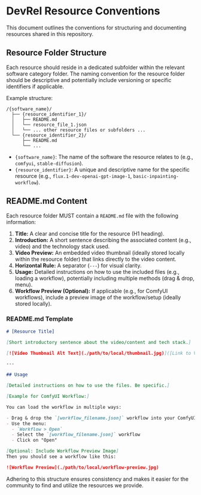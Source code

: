 # DevRel Resource Conventions

This document outlines the conventions for structuring and documenting resources shared in this repository.

## Resource Folder Structure

Each resource should reside in a dedicated subfolder within the relevant software category folder. The naming convention for the resource folder should be descriptive and potentially include versioning or specific identifiers if applicable.

Example structure:

```
/{software_name}/
  ├── {resource_identifier_1}/
  │   ├── README.md
  │   └── resource_file_1.json
  │   └── ... other resource files or subfolders ...
  └── {resource_identifier_2}/
      ├── README.md
      └── ...
```

- `{software_name}`: The name of the software the resource relates to (e.g., `comfyui`, `stable-diffusion`).
- `{resource_identifier}`: A unique and descriptive name for the specific resource (e.g., `flux.1-dev-openai-gpt-image-1`, `basic-inpainting-workflow`).

## README.md Content

Each resource folder MUST contain a `README.md` file with the following information:

1.  **Title:** A clear and concise title for the resource (H1 heading).
2.  **Introduction:** A short sentence describing the associated content (e.g., video) and the technology stack used.
3.  **Video Preview:** An embedded video thumbnail (ideally stored locally within the resource folder) that links directly to the video content.
4.  **Horizontal Rule:** A separator (`---`) for visual clarity.
5.  **Usage:** Detailed instructions on how to use the included files (e.g., loading a workflow), potentially including multiple methods (drag & drop, menu).
6.  **Workflow Preview (Optional):** If applicable (e.g., for ComfyUI workflows), include a preview image of the workflow/setup (ideally stored locally).

### README.md Template

```markdown
# [Resource Title]

[Short introductory sentence about the video/content and tech stack.]

[![Video Thumbnail Alt Text](./path/to/local/thumbnail.jpg)]([Link to Video])

---

## Usage

[Detailed instructions on how to use the files. Be specific.]

[Example for ComfyUI Workflow:]

You can load the workflow in multiple ways:

- Drag & drop the `[workflow_filename.json]` workflow into your ComfyUI
- Use the menu:
  - `Workflow > Open`
  - Select the `[workflow_filename.json]` workflow
  - Click on "Open"

[Optional: Include Workflow Preview Image]
Then you should see a workflow like this:

![Workflow Preview](./path/to/local/workflow-preview.jpg)
```

Adhering to this structure ensures consistency and makes it easier for the community to find and utilize the resources we provide.
